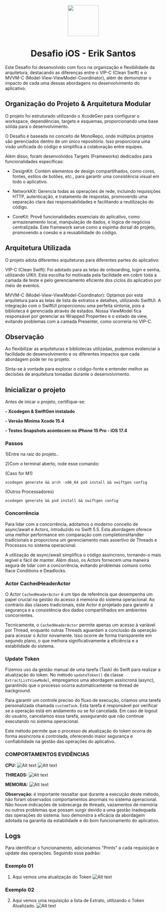 <div align="center">

  <img src="https://user-images.githubusercontent.com/55195343/153007587-318033ab-05d7-402a-b2aa-2a1ec0f69717.png" width="100" height="100">

# Desafio iOS - Erik Santos

 </div>
 
Este Desafio foi desenvolvido com foco na organização e flexibilidade da arquitetura, destacando as diferenças entre o VIP-C (Clean Swift) e o MVVM-C (Model-View-ViewModel-Coordinator), além de demonstrar o impacto de cada uma dessas abordagens no desenvolvimento do aplicativo.

## Organização do Projeto & Arquitetura Modular

O projeto foi estruturado utilizando o XcodeGen para configurar o workspace, dependências, targets e esquemas, proporcionando uma base sólida para o desenvolvimento.

O Desafio é baseada no conceito de MonoRepo, onde múltiplos projetos são gerenciados dentro de um único repositório. Isso proporciona uma visão unificada do código e simplifica a colaboração entre equipes.

Além disso, foram desenvolvidos Targets (Frameworks) dedicados para funcionalidades específicas:

- DesignKit: Contém elementos de design compartilhados, como cores, fontes, estilos de botões, etc., para garantir uma consistência visual em todo o aplicativo.

- NetworkKit: Gerencia todas as operações de rede, incluindo requisições HTTP, autenticação, e tratamento de respostas, promovendo uma separação clara das responsabilidades e facilitando a reutilização do código.

- CoreKit: Provê funcionalidades essenciais do aplicativo, como armazenamento local, manipulação de dados, e lógica de negócios centralizada. Este framework serve como a espinha dorsal do projeto, promovendo a coesão e a reusabilidade do código.


## Arquitetura Utilizada

O projeto adota diferentes arquiteturas para diferentes partes do aplicativo:

VIP-C (Clean Swift): Foi adotado para as telas de onboarding, login e senha, utilizando UIKit. Esta escolha foi motivada pela facilidade em cobrir toda a camada de teste e pelo gerenciamento eficiente dos ciclos do aplicativo por meio de eventos.

MVVM-C (Model-View-ViewModel-Coordinator): Optamos por esta arquitetura para as telas de lista de extratos e detalhes, utilizando SwiftUI. A integração com o SwiftUI proporcionou uma perfeita sintonia, pois a biblioteca é gerenciada através de estados. Nossa ViewModel fica responsável por gerenciar as Wrapped Properties e o estado da view, evitando problemas com a camada Presenter, como ocorreria no VIP-C.

## Observação

Ao flexibilizar as arquiteturas e bibliotecas utilizadas, pudemos evidenciar a facilidade de desenvolvimento e os diferentes impactos que cada abordagem pode ter no projeto.

Sinta-se à vontade para explorar o código-fonte e entender melhor as decisões de arquitetura tomadas durante o desenvolvimento.


## Inicializar o projeto
Antes de inicar o projeto, certifique-se:

**- Xcodegen & SwiftGen instalado**

**- Versão Minima Xcode 15.4**

**- Testes Snapshots acontecem no iPhone 15 Pro - iOS 17.4**


### Passos
1)Entre na raiz do projeto..

2)Com o terminal aberto, rode esse comando: 

(Caso for M1)
 ```
 xcodegen generate && arch -x86_64 pod install && swiftgen config
 ```

(Outros Processadores)
 ```
 xcodegen generate && pod install && swiftgen config
 ```

### Concorrência

Para lidar com a concorrência, adotamos o moderno conceito de async/await e Actors, introduzido no Swift 5.5. Esta abordagem oferece uma melhor performance em comparação com completionsHandler tradicionais e proporciona um gerenciamento mais assertivo de Threads e Processos no sistema operacional.

A utilização de async/await simplifica o código assíncrono, tornando-o mais legível e fácil de manter. Além disso, os Actors fornecem uma maneira segura de lidar com a concorrência, evitando problemas comuns como Race Conditions e Deadlocks.

### Actor CachedHeaderActor

O Actor `CachedHeaderActor` é um tipo de referência que desempenha um papel crucial na gestão do acesso à memória do sistema operacional. Ao contrário das classes tradicionais, este Actor é projetado para garantir a segurança e a consistência dos dados compartilhados em ambientes concorrentes.

Tecnicamente, o `CachedHeaderActor` permite apenas um acesso à variável por Thread, enquanto outras Threads aguardam a conclusão da operação para acessar o Actor novamente. Isso ocorre de forma transparente em segundo plano, o que melhora significativamente a eficiência e a estabilidade do sistema.

### Update Token
Fizemos uso da gestão manual de uma tarefa (Task) do Swift para realizar a atualização do token. No método `updateToken()` da classe `ExtractListViewModel`, empregamos uma abordagem assíncrona (async), garantindo que o processo ocorra automaticamente na thread de background.

Para garantir um controle preciso do fluxo de execução, criamos uma tarefa personalizada chamada `customTask`. Esta tarefa é responsável por verificar se a operação está em andamento ou se foi cancelada. Em caso de logout do usuário, cancelamos essa tarefa, assegurando que não continue executando no sistema operacional.

Este método permite que o processo de atualização do token ocorra de forma assíncrona e controlada, oferecendo maior segurança e confiabilidade na gestão das operações do aplicativo.

### COMPORTAMENTOS EVIDÊNCIAS
**CPU:**
![Alt text](/ImagesREADME/CPU.png)
![Alt text](/ImagesREADME/LOG+CPU.png)

**THREADS:**
![Alt text](/ImagesREADME/Threads.png)

**MEMORIA:**
![Alt text](/ImagesREADME/Memoria.png)

**Observação:** é importante ressaltar que durante a execução deste método, não foram observados comportamentos anormais no sistema operacional. Não houve indicações de sobrecarga de threads, vazamentos de memória ou outros problemas que possam surgir devido a uma gestão inadequada das operações do sistema. Isso demonstra a eficácia da abordagem adotada na garantia da estabilidade e do bom funcionamento do aplicativo.

## Logs

Para identificar o funcionamento, adicionamos "Prints" a cada requisição e update das operações. Seguindo esse padrão:

### Exemplo 01

1) Aqui vemos uma atualização do Token
![Alt text](/ImagesREADME/Token.png)

### Exemplo 02

2) Aqui vemos uma requisição a lista de Extrato, utilizando o Token Atualizado.
![Alt text](/ImagesREADME/Lista+Token.png)